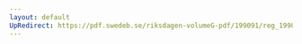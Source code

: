 ```yaml
---
layout: default
UpRedirect: https://pdf.swedeb.se/riksdagen-volumeG-pdf/199091/reg_199091/reg_199091_0051.pdf
---
```

